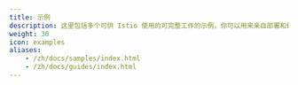 ```yaml
---
title: 示例
description: 这里包括多个可供 Istio 使用的可完整工作的示例，你可以用来亲自部署和体验这些示例。
weight: 30
icon: examples
aliases:
    - /zh/docs/samples/index.html
    - /zh/docs/guides/index.html
---
```

